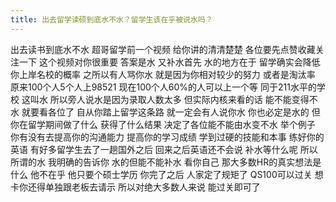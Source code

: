 ```yaml
---
title: 出去留学读硕到底水不水？留学生该在乎被说水吗？
---
```

出去读书到底水不水
超哥留学前一个视频
给你讲的清清楚楚
各位要先点赞收藏关注一下
这个视频对你很重要
答案是水
又补水首先
水的地方在于
留学确实会降低你上岸名校的概率
之所以有人骂你水
就是因为你相对较少的努力
或者是淘汰率
原来100个人5个人上98521
现在100个人60%的人可以上一个等
同于211水平的学校
这叫水
所以旁人说水是因为录取人数太多
但实际内核来看的话
能不能变得不水
就要看各位了
自从你踏上留学这条路
就一定会有人说你水
你也必定是水的
但你在留学期间做了什么
获得了什么结果
决定了各位能不能由水变不水
举个例子
你有没有去提高你的沟通能力
提高你的学习成绩
学到过硬的技能和本事
练好你的英语
有好多留学生去了一趟国外之后
回来之后英语还不会说
补水等什么呢
所以所谓的水
我明确的告诉你
水的但能不能补水
看你自己
那大多数HR的真实想法是什么
他不在乎
他只要个硕士学历
你完了之后
人家定了规矩了
QS100可以过关
想卡你还得单独跟老板去请示
所以对绝大多数人来说
能过关即可了
